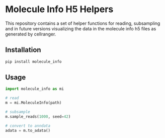 # Molecule Info H5 Helpers

This repository contains a set of helper functions for reading, subsampling and in future versions visualizing the data in the molecule info h5 files as generated by cellranger.

## Installation

```bash
pip install molecule_info
```

## Usage

```python
import molecule_info as mi

# read
m = mi.MoleculeInfo(path)

# subsample
m.sample_reads(1000, seed=42)

# convert to anndata
adata = m.to_adata()
```
